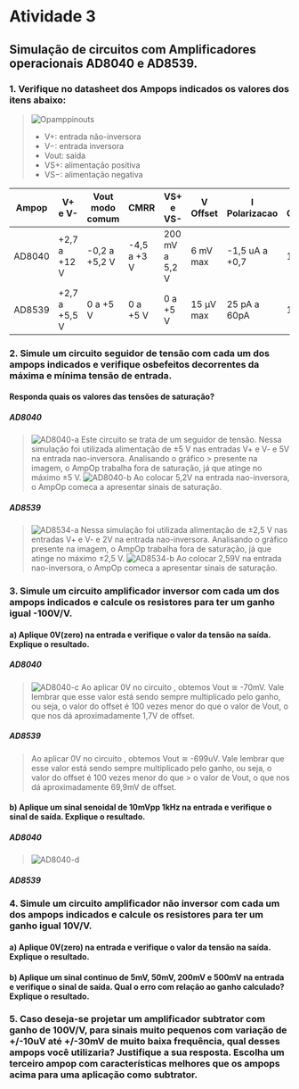 # Atividade 3
## Simulação de circuitos com Amplificadores operacionais AD8040 e AD8539.
### 1. Verifique no datasheet dos Ampops indicados os valores dos itens abaixo:

>
> ![Opamppinouts](https://user-images.githubusercontent.com/12564754/102247973-6bac1180-3edf-11eb-9dbc-ea5f073403fe.png)
>
> * V+: entrada não-inversora
> * V−: entrada inversora
> * Vout: saída
> * VS+: alimentação positiva
> * VS−: alimentação negativa
>

| Ampop  |    V+ e V-   |  Vout modo comum  | CMRR  | VS+ e VS- | V Offset | I Polarizacao | I Consumo | G Malha aberta | Impedância entrada |
--- | ---  | --- | ---| --- | ---| --- | ---| --- | --- 
| AD8040 |+2,7 a +12 V| -0,2 a +5,2 V| -4,5 a +3 V| 200 mV a 5,2 V  |   6 mV max |-1,5 uA a +0,7   | 1.3 mA  |±4 V |  6 MΩ e 2 pF      |
| AD8539 |  +2,7 a +5,5 V   |   0 a +5 V    | 0 a +5 V    |    0 a +5 V    | 15 µV max  |25 pA a 60pA  | 180 µA  |    +0,1 a +7 V    |       10 KΩ e 300 pF      |
  
### 2. Simule um circuito seguidor de tensão com cada um dos ampops indicados e verifique osbefeitos decorrentes da máxima e mínima tensão de entrada.

#### Responda quais os valores das tensões de saturação?

##### AD8040
> ![AD8040-a](https://user-images.githubusercontent.com/12564754/113762392-e9926380-96ee-11eb-8859-31a416cf17eb.PNG)
> Este circuito se trata de um seguidor de tensão. Nessa simulação foi utilizada alimentação de ±5 V nas entradas V+ e V- e 5V na entrada nao-inversora. Analisando o gráfico > presente na imagem, o AmpOp trabalha fora de saturação, já que atinge no máximo ±5 V. 
> ![AD8040-b](https://user-images.githubusercontent.com/12564754/113762037-886a9000-96ee-11eb-80c2-3f106d2c4073.PNG)
> Ao colocar 5,2V na entrada nao-inversora, o AmpOp comeca a apresentar sinais de saturação.

##### AD8539
> ![AD8534-a](https://user-images.githubusercontent.com/12564754/113763196-c916d900-96ef-11eb-9bba-3d73700b4cdd.PNG)
> Nessa simulação foi utilizada alimentação de ±2,5 V nas entradas V+ e V- e 2V na entrada nao-inversora. Analisando o gráfico  presente na imagem, o AmpOp trabalha fora de saturação, já que atinge no máximo ±2,5 V. 
> ![AD8534-b](https://user-images.githubusercontent.com/12564754/113763614-3dea1300-96f0-11eb-9abc-fe497f3f6b13.PNG)
> Ao colocar 2,59V na entrada nao-inversora, o AmpOp comeca a apresentar sinais de saturação.

### 3. Simule um circuito amplificador inversor com cada um dos ampops indicados e calcule os resistores para ter um ganho igual -100V/V. 

#### a) Aplique 0V(zero) na entrada e verifique o valor da tensão na saída. Explique o resultado.

##### AD8040
> ![AD8040-c](https://user-images.githubusercontent.com/12564754/113771997-7bec3480-96fa-11eb-9dd9-d7f9d4bacb85.PNG)
> Ao aplicar 0V no circuito , obtemos Vout ≅ -70mV. Vale lembrar que esse valor está sendo sempre multiplicado pelo ganho, ou seja, o valor do offset é 100 vezes menor do que 
> o valor de Vout, o que nos dá aproximadamente 1,7V de offset. 
##### AD8539
>
> Ao aplicar 0V no circuito , obtemos Vout ≅ -699uV. Vale lembrar que esse valor está sendo sempre multiplicado pelo ganho, ou seja, o valor do offset é 100 vezes menor do que > o valor de Vout, o que nos dá aproximadamente 69,9mV de offset.

#### b) Aplique um sinal senoidal de 10mVpp 1kHz na entrada e verifique o sinal de saída. Explique o resultado.

##### AD8040
> ![AD8040-d](https://user-images.githubusercontent.com/12564754/113771824-45161e80-96fa-11eb-9042-2ccfa9927029.PNG)
>

##### AD8539
>
### 4. Simule um circuito amplificador não inversor com cada um dos ampops indicados e calcule os resistores para ter um ganho igual 10V/V.

#### a) Aplique 0V(zero) na entrada e verifique o valor da tensão na saída. Explique o resultado.
#### b) Aplique um sinal continuo de 5mV, 50mV, 200mV e 500mV na entrada e verifique o sinal de saída. Qual o erro com relação ao ganho calculado? Explique o resultado.

### 5. Caso deseja-se projetar um amplificador subtrator com ganho de 100V/V, para sinais muito pequenos com variação de +/-10uV até +/-30mV de muito baixa frequência, qual desses ampops você utilizaria? Justifique a sua resposta. Escolha um terceiro ampop com características melhores que os ampops acima para uma aplicação como subtrator.
